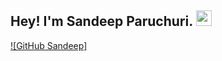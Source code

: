 ## Hey! I'm Sandeep Paruchuri. <img src="https://media.giphy.com/media/hvRJCLFzcasrR4ia7z/giphy.gif" width="25px">

[![GitHub Sandeep]](https://github.com/ParuchuriSandeep)


